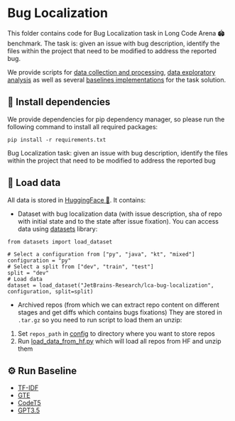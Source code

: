# Bug Localization

This folder contains code for Bug Localization task in Long Code Arena 🏟 benchmark. The task is: 
given an issue with bug description, identify the files within the project that need to be modified
to address the reported bug.

We provide scripts for [data collection and processing](./src/data), [data exploratory analysis](./src/notebooks) as well as several [baselines implementations](./src/baselines) for the task solution.
## 💾 Install dependencies
We provide dependencies for pip dependency manager, so please run the following command to install all required packages:
```shell
pip install -r requirements.txt
```
Bug Localization task: given an issue with bug description, identify the files within the project that need to be modified to address the reported bug

## 🤗 Load data
All data is stored in [HuggingFace 🤗](https://huggingface.co/datasets/JetBrains-Research/lca-bug-localization). It contains:
* Dataset with bug localization data (with issue description, sha of repo with initial state and to the state after issue fixation).
You can access data using [datasets](https://huggingface.co/docs/datasets/en/index) library:
```python3
from datasets import load_dataset

# Select a configuration from ["py", "java", "kt", "mixed"]
configuration = "py"
# Select a split from ["dev", "train", "test"]
split = "dev"
# Load data
dataset = load_dataset("JetBrains-Research/lca-bug-localization", configuration, split=split)
```
* Archived repos (from which we can extract repo content on different stages and get diffs which contains bugs fixations)
They are stored in `.tar.gz` so you need to run script to load them an unzip:
1. Set `repos_path` in [config](./configs/hf_data.yaml) to directory where you want to store repos
2. Run [load_data_from_hf.py](./src/load_data_from_hf.py) which will load all repos from HF and unzip them

## ⚙️ Run Baseline
* [TF-IDF](https://scikit-learn.org/stable/modules/generated/sklearn.feature_extraction.text.TfidfVectorizer.html#sklearn.feature_extraction.text.TfidfVectorizer)
* [GTE](https://huggingface.co/thenlper/gte-large)
* [CodeT5](https://huggingface.co/Salesforce/codet5p-110m-embedding)
* [GPT3.5](https://platform.openai.com/docs/models/gpt-3-5-turbo)
